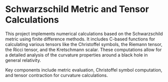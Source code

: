 # Schwarzschild Metric and Tensor Calculations

This project implements numerical calculations based on the Schwarzschild metric using finite difference methods. It includes C-based functions for calculating various tensors like the Christoffel symbols, the Riemann tensor, the Ricci tensor, and the Kretschmann scalar. These computations allow for a detailed analysis of the curvature properties around a black hole in general relativity.

Key components include metric evaluation, Christoffel symbol computation, and tensor contraction for curvature calculations.
